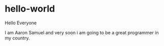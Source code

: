 # hello-world

Hello Everyone

I am Aaron Samuel and very soon i am going to be a great programmer in my country.
